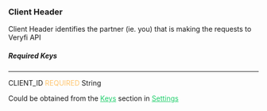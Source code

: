 <h3 className="h3-title">Client Header</h3>

<p className="p-text">Client Header identifies the partner (ie. you) that is making the requests to Veryfi API</p>

<h5 className="h5-title">Required Keys</h5>

---
<span className="parameter-text">CLIENT_ID</span> <span style="color: #FFC56D;font-size: 14px" className="parameter-info">REQUIRED</span> <span className="parameter-info">String</span>

<p className="p-text">Could be obtained from the <a href='/api/settings/keys/' style="color: #22CF6D;">Keys</a> 
section in <a href='/api/settings/keys/' style="color: #22CF6D;">Settings</a>
</p>
